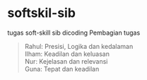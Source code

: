# softskil-sib
tugas soft-skill sib dicoding 
Pembagian tugas
> Rahul: Presisi, Logika dan kedalaman  
> Ilham: Keadilan dan keluasan  
> Nur: Kejelasan dan relevansi  
> Guna: Tepat dan keadilan  
